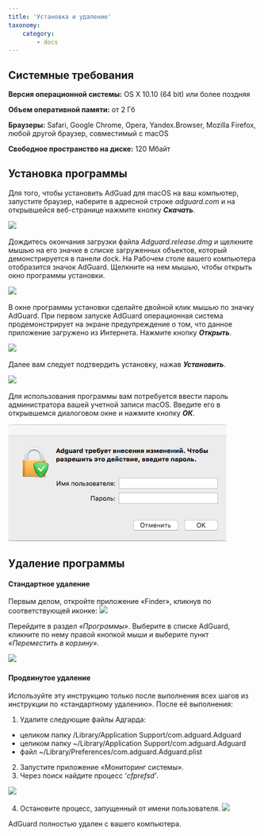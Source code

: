 ```yaml
---
title: 'Установка и удаление'
taxonomy:
    category:
        - docs
---
```


## Системные требования

**Версия операционной системы:** OS X 10.10 (64 bit) или более поздняя

**Объем оперативной памяти:**	от 2 Гб

**Браузеры:**	Safari, Google Chrome, Opera, Yandex.Browser, Mozilla Firefox, любой другой браузер, совместимый с macOS

**Свободное пространство на диске:** 120 Мбайт


## Установка программы

Для того, чтобы установить AdGuad для macOS на ваш компьютер, запустите браузер, наберите в адресной строке _adguard.com_ и на открывшейся веб-странице нажмите кнопку **_Скачать_**.

<img src="https://cdn.adguard.com/public/Adguard/kb/newscreenshots/Ru/MacOs/downloadRu.png" />

Дождитесь окончания загрузки файла _Adguard.release.dmg_ и щелкните мышью на его значке в списке загруженных объектов, который демонстрируется в панели dock. На Рабочем столе вашего компьютера отобразится значок AdGuard. Щелкните на нем мышью, чтобы открыть окно программы установки.

<img src="https://cdn.adguard.com/public/Adguard/kb/newscreenshots/Ru/MacOs/installerRu.png" />

В окне программы установки сделайте двойной клик мышью по значку AdGuard.
При первом запуске AdGuard операционная система продемонстрирует на экране предупреждение о том, что данное приложение загружено из Интернета. Нажмите кнопку **_Открыть_**.

<img src="https://cdn.adguard.com/public/Adguard/kb/newscreenshots/Ru/MacOs/warningRu.png" />

Далее вам следует подтвердить установку, нажав **_Установить_**.

<img src="https://cdn.adguard.com/public/Adguard/kb/newscreenshots/Ru/MacOs/trueinstallRu.png" />

Для использования программы вам потребуется ввести пароль администратора вашей учетной записи macOS. Введите его в открывшемся диалоговом окне и нажмите кнопку **_ОК_**.

![](adguard_mac_4.png)

<a name="uninstall"></a>
## Удаление программы

#### Стандартное удаление 

Первым делом, откройте приложение «Finder», кликнув по соответствующей иконке:
![](https://cdn.adguard.com/public/Adguard/Ru/Articles/howtodelete/finder.png)

Перейдите в раздел *«Программы»*. Выберите в списке AdGuard, кликните по нему правой кнопкой мыши и выберите пункт *«Переместить в корзину»*.

![](https://cdn.adguard.com/public/Adguard/Ru/Articles/howtodelete/delete_mac.png)

#### Продвинутое удаление

Используйте эту инструкцию только после выполнения всех шагов из инструкции по «стандартному удалению». После её выполнения:

1. Удалите следующие файлы Адгарда:
 * целиком папку /Library/Application Support/com.adguard.Adguard
 * целиком папку ~/Library/Application Support/com.adguard.Adguard
 * файл ~/Library/Preferences/com.adguard.Adguard.plist
2. Запустите приложение «Мониторинг системы».
3. Через поиск найдите процесс *’cfprefsd’*.

![](https://cdn.adguard.com/public/Adguard/Ru/Articles/howtodelete/cfprefsd_find.png)

4. Остановите процесс, запущенный от имени пользователя.
![](https://cdn.adguard.com/public/Adguard/Ru/Articles/howtodelete/cfprefsd_abort.png)

AdGuard полностью удален с вашего компьютера.
